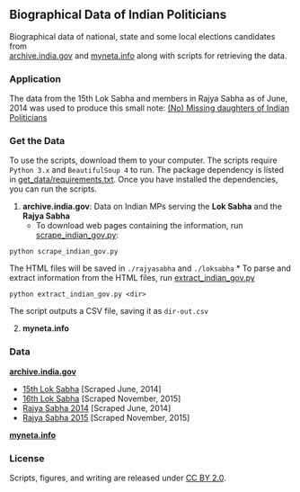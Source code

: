 ## Biographical Data of Indian Politicians

Biographical data of national, state and some local elections candidates from    
[archive.india.gov](http://www.archive.india.gov.in/govt/) and [myneta.info](http://www.myneta.info/) along with scripts for retrieving the data. 

### Application
The data from the 15th Lok Sabha and members in Rajya Sabha as of June, 2014 was used to produce this small note: [(No) Missing daughters of Indian Politicians](http://gbytes.gsood.com/2014/06/29/missing-daughters-of-indian-politicians/)

### Get the Data

To use the scripts, download them to your computer. The scripts require `Python 3.x` and `BeautifulSoup 4` to run. The package dependency is listed in [get_data/requirements.txt](get_data/requirements.txt). Once you have installed the dependencies, you can run the scripts.

1. **archive.india.gov**: Data on Indian MPs serving the **Lok Sabha** and the **Rajya Sabha**
    * To download web pages containing the information, run [scrape_indian_gov.py](scripts/scrape_indian_gov.py): 
```
python scrape_indian_gov.py
```
The HTML files will be saved in `./rajyasabha` and `./loksabha`
    * To parse and extract information from the HTML files, run [extract_indian_gov.py](scripts/extract_indian_gov.py)

```
python extract_indian_gov.py <dir>
```
The script outputs a CSV file, saving it as `dir-out.csv`

2. **myneta.info**

###  Data

**[archive.india.gov](http://www.archive.india.gov.in/govt/)**

* [15th Lok Sabha](data/loksabha_2014.csv) [Scraped June, 2014]
* [16th Lok Sabha](data/loksabha_2015.csv) [Scraped November, 2015]
* [Rajya Sabha 2014](data/rajyasabha_2014.csv)  [Scraped June, 2014]
* [Rajya Sabha 2015](data/rajyasabha_2015.csv)  [Scraped November, 2015]

**[myneta.info](http://www.myneta.info/)**

### License

Scripts, figures, and writing are released under [CC BY 2.0](https://creativecommons.org/licenses/by/2.0/). 